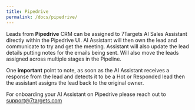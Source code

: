 ```yaml
---
title: Pipedrive
permalink: /docs/pipedrive/
---
```


Leads from **Pipedrive** CRM can be assigned to 7Targets AI Sales Assistant directly within the Pipedrive UI. AI Assistant will then own the lead and communicate to try and get the meeting. Assistant will also update the lead details putting notes for the emails being sent. Will also move the leads assigned across multiple stages in the Pipeline.

One **important** point to note, as soon as the AI Assistant receives a response from the lead and detects it to be a Hot or Responded lead then the assistant assigns the lead back to the original owner.

For onboarding your AI Assistant on Pipedrive please reach out to support@7targets.com